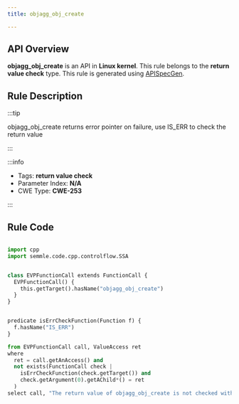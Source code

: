 ```yaml
---
title: objagg_obj_create

---
```



## API Overview
**objagg_obj_create** is an API in **Linux kernel**. This rule belongs to the **return value check** type. This rule is generated using [APISpecGen](../../tools/APISpecGen).
## Rule Description

:::tip

objagg_obj_create returns error pointer on failure, use IS_ERR to check the return value

:::

:::info

- Tags: **return value check**
- Parameter Index: **N/A**
- CWE Type: **CWE-253**

:::

## Rule Code
```python

import cpp
import semmle.code.cpp.controlflow.SSA


class EVPFunctionCall extends FunctionCall {
  EVPFunctionCall() {
    this.getTarget().hasName("objagg_obj_create")
  }
}


predicate isErrCheckFunction(Function f) {
  f.hasName("IS_ERR") 
}

from EVPFunctionCall call, ValueAccess ret
where
  ret = call.getAnAccess() and
  not exists(FunctionCall check |
    isErrCheckFunction(check.getTarget()) and
    check.getArgument(0).getAChild*() = ret
  )
select call, "The return value of objagg_obj_create is not checked with IS_ERR."
    
```